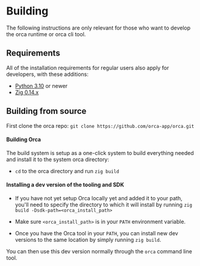 # Building

The following instructions are only relevant for those who want to develop the orca runtime or orca cli tool.

## Requirements

All of the installation requirements for regular users also apply for developers, with these additions:

- [Python 3.10](https://www.python.org/) or newer
- [Zig 0.14.x](https://ziglang.org/download/)

## Building from source

First clone the orca repo: `git clone https://github.com/orca-app/orca.git`

#### Building Orca

The build system is setup as a one-click system to build everything needed and install it to the system orca directory:

- `cd` to the orca directory and run `zig build`

#### Installing a dev version of the tooling and SDK

- If you have not yet setup Orca locally yet and added it to your path, you'll need to specify the directory to which it will install by running `zig build -Dsdk-path=<orca_install_path>`

- Make sure `<orca_install_path>` is in your `PATH` environment variable.

- Once you have the Orca tool in your `PATH`, you can install new dev versions to the same location by simply running `zig build`. 
 
You can then use this dev version normally through the `orca` command line tool.
